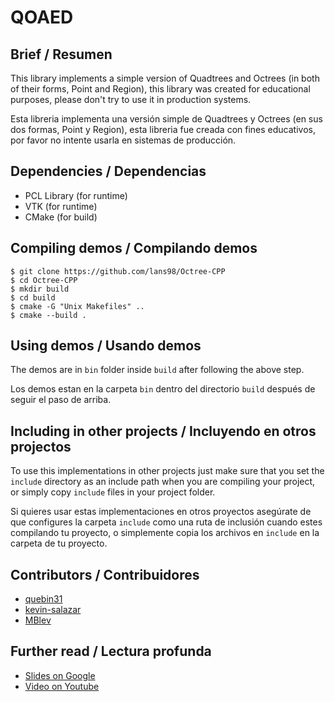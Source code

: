 # QOAED

## Brief / Resumen
This library implements a simple version of Quadtrees and Octrees (in both of their forms,
Point and Region), this library was created for educational purposes, please don't try to
use it in production systems.

Esta libreria implementa una versión simple de Quadtrees y Octrees (en sus dos formas,
Point y Region), esta libreria fue creada con fines educativos, por favor no intente
usarla en sistemas de producción.

## Dependencies / Dependencias
- PCL Library (for runtime)
- VTK (for runtime)
- CMake (for build)

## Compiling demos / Compilando demos
```
$ git clone https://github.com/lans98/Octree-CPP
$ cd Octree-CPP
$ mkdir build 
$ cd build 
$ cmake -G "Unix Makefiles" ..
$ cmake --build .
```

## Using demos / Usando demos
The demos are in `bin` folder inside `build` after following the above step.

Los demos estan en la carpeta `bin` dentro del directorio `build` después de seguir el
paso de arriba. 

## Including in other projects / Incluyendo en otros projectos
To use this implementations in other projects just make sure that you set the `include`
directory as an include path when you are compiling your project, or simply copy `include`
files in your project folder.

Si quieres usar estas implementaciones en otros proyectos asegúrate de que configures la
carpeta `include` como una ruta de inclusión cuando estes compilando tu proyecto, o
simplemente copia los archivos en `include` en la carpeta de tu proyecto.

## Contributors / Contribuidores
- [quebin31](https://github.com/quebin31)
- [kevin-salazar](https://github.com/kevin-salazar)
- [MBlev](https://github.com/MBlev)

## Further read / Lectura profunda
- [Slides on Google](https://docs.google.com/presentation/d/1YjIul8P9xd02vFztmL2MrrHZWiIlwffryJpgWpFVpxM/edit?usp=sharing)
- [Video on Youtube](https://www.youtube.com/watch?v=ITGjyHDG5yQ)
